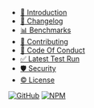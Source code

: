 - [📖 Introduction](README.md)
- [🔄 Changelog](CHANGELOG.md)
- [📊 Benchmarks](BENCHMARKS.md)
- [📝 Contributing](CONTRIBUTING.md)
- [📘 Code Of Conduct](CODE_OF_CONDUCT.md)
- [✅ Latest Test Run](./jest-stare.md)
- [🛡️ Security](SECURITY.md)
- [©️ License](LICENSE.md)

[![GitHub](https://img.shields.io/github/stars/omarluq/stimulus-store?style=social)](https://github.com/omarluq/stimulus-store)
[![NPM](https://img.shields.io/npm/v/stimulus-store)](https://www.npmjs.com/package/stimulus-store)